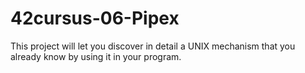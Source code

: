 # 42cursus-06-Pipex
This project will let you discover in detail a UNIX mechanism that you already know by using it in your program.

